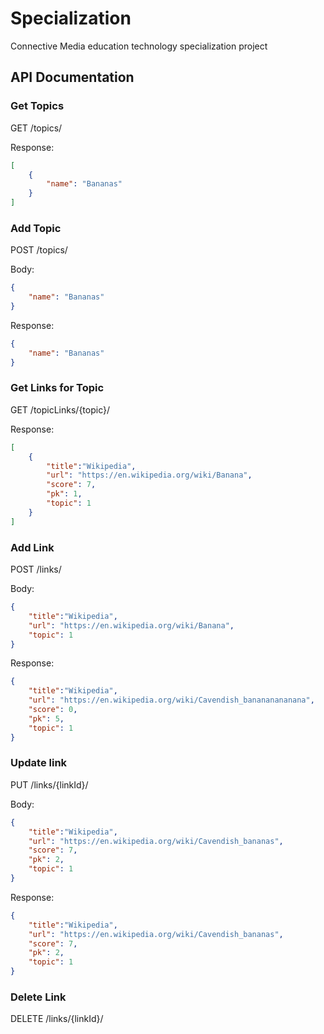 # Specialization
Connective Media education technology specialization project 

## API Documentation

### Get Topics
GET /topics/

Response:
```json
[
    {
        "name": "Bananas"
    }
]
```

### Add Topic
POST /topics/

Body:
```json
{
    "name": "Bananas"
}
```

Response:
```json
{
    "name": "Bananas"
}
```

### Get Links for Topic
GET /topicLinks/{topic}/

Response:
```json
[
    {
    	"title":"Wikipedia",
        "url": "https://en.wikipedia.org/wiki/Banana",
        "score": 7,
        "pk": 1,
        "topic": 1
    }
]
```

### Add Link
POST /links/

Body:
```json
{
	"title":"Wikipedia",
    "url": "https://en.wikipedia.org/wiki/Banana",
    "topic": 1
}
```

Response:
```json
{
	"title":"Wikipedia",
	"url": "https://en.wikipedia.org/wiki/Cavendish_banananananana",
	"score": 0,
	"pk": 5,
	"topic": 1
}
```

### Update link
PUT /links/{linkId}/

Body:
```json
{
	"title":"Wikipedia",
    "url": "https://en.wikipedia.org/wiki/Cavendish_bananas",
    "score": 7,
    "pk": 2,
    "topic": 1
}
```

Response:
```json
{
	"title":"Wikipedia",
    "url": "https://en.wikipedia.org/wiki/Cavendish_bananas",
    "score": 7,
    "pk": 2,
    "topic": 1
}
```

### Delete Link
DELETE /links/{linkId}/

